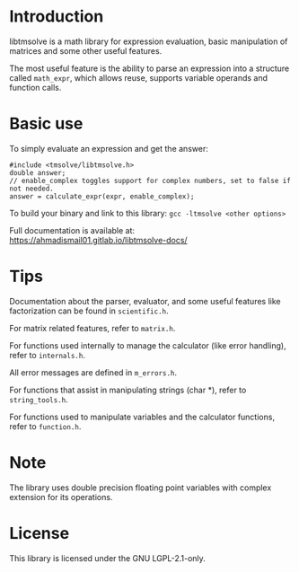# Introduction
libtmsolve is a math library for expression evaluation, basic manipulation of matrices and some other useful features.

The most useful feature is the ability to parse an expression into a structure called `math_expr`, which allows reuse, supports variable operands and function calls.

# Basic use
To simply evaluate an expression and get the answer:
```
#include <tmsolve/libtmsolve.h>
double answer;
// enable_complex toggles support for complex numbers, set to false if not needed.
answer = calculate_expr(expr, enable_complex);
```

To build your binary and link to this library:
`gcc -ltmsolve <other options>`

Full documentation is available at: https://ahmadismail01.gitlab.io/libtmsolve-docs/

# Tips
Documentation about the parser, evaluator, and some useful features like factorization can be found in `scientific.h`.

For matrix related features, refer to `matrix.h`.

For functions used internally to manage the calculator (like error handling), refer to `internals.h`.

All error messages are defined in `m_errors.h`.

For functions that assist in manipulating strings (char *), refer to `string_tools.h`.

For functions used to manipulate variables and the calculator functions, refer to `function.h`.

# Note
The library uses double precision floating point variables with complex extension for its operations.

# License
This library is licensed under the GNU LGPL-2.1-only.
